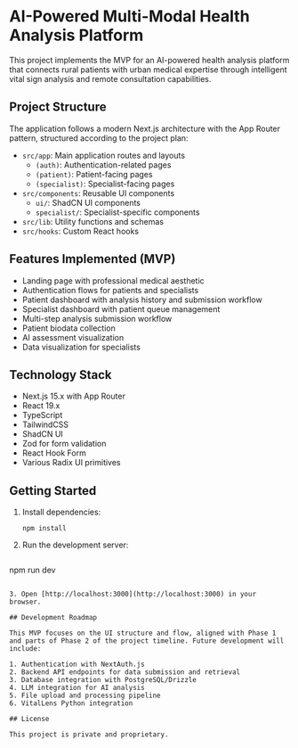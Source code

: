 # AI-Powered Multi-Modal Health Analysis Platform

This project implements the MVP for an AI-powered health analysis platform that connects rural patients with urban medical expertise through intelligent vital sign analysis and remote consultation capabilities.

## Project Structure

The application follows a modern Next.js architecture with the App Router pattern, structured according to the project plan:

- `src/app`: Main application routes and layouts
  - `(auth)`: Authentication-related pages
  - `(patient)`: Patient-facing pages
  - `(specialist)`: Specialist-facing pages
- `src/components`: Reusable UI components
  - `ui/`: ShadCN UI components
  - `specialist/`: Specialist-specific components
- `src/lib`: Utility functions and schemas
- `src/hooks`: Custom React hooks

## Features Implemented (MVP)

- Landing page with professional medical aesthetic
- Authentication flows for patients and specialists
- Patient dashboard with analysis history and submission workflow
- Specialist dashboard with patient queue management
- Multi-step analysis submission workflow
- Patient biodata collection
- AI assessment visualization
- Data visualization for specialists

## Technology Stack

- Next.js 15.x with App Router
- React 19.x
- TypeScript
- TailwindCSS
- ShadCN UI
- Zod for form validation
- React Hook Form
- Various Radix UI primitives

## Getting Started

1. Install dependencies:
   ```
   npm install
   ```

2. Run the development server:
   ```
npm run dev
```

3. Open [http://localhost:3000](http://localhost:3000) in your browser.

## Development Roadmap

This MVP focuses on the UI structure and flow, aligned with Phase 1 and parts of Phase 2 of the project timeline. Future development will include:

1. Authentication with NextAuth.js
2. Backend API endpoints for data submission and retrieval
3. Database integration with PostgreSQL/Drizzle
4. LLM integration for AI analysis
5. File upload and processing pipeline
6. VitalLens Python integration

## License

This project is private and proprietary.
